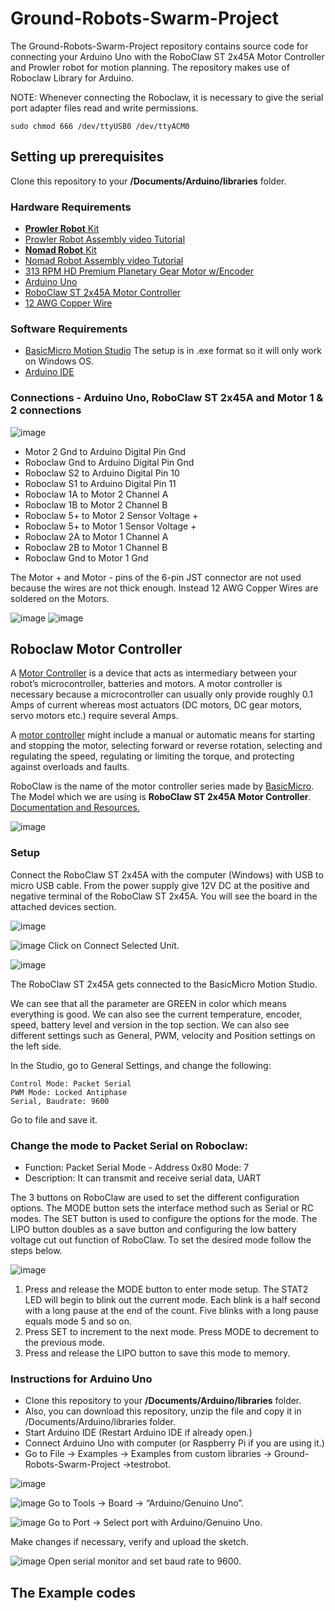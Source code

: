 # Ground-Robots-Swarm-Project
The Ground-Robots-Swarm-Project repository contains source code for connecting your Arduino Uno with the RoboClaw ST 2x45A Motor Controller and Prowler robot for motion planning. The repository makes use of Roboclaw Library for Arduino.

NOTE: Whenever connecting the Roboclaw, it is necessary to give the serial port adapter files read and write permissions.

`sudo chmod 666 /dev/ttyUSB0 /dev/ttyACM0`

## Setting up prerequisites
Clone this repository to your **/Documents/Arduino/libraries** folder.

### Hardware Requirements 
- [**Prowler Robot** Kit](https://www.servocity.com/prowler)
- [Prowler Robot Assembly video Tutorial](https://www.youtube.com/watch?v=k7ZXSDlREJM)
- [**Nomad Robot** Kit](https://www.servocity.com/nomad)
- [Nomad Robot Assembly video Tutorial](https://www.youtube.com/watch?v=FAPDkyeAek8)
- [313 RPM HD Premium Planetary Gear Motor w/Encoder](https://www.servocity.com/313-rpm-hd-premium-planetary-gear-motor-w-encoder)
- [Arduino Uno](https://store.arduino.cc/usa/arduino-uno-rev3)
- [RoboClaw ST 2x45A Motor Controller](http://www.basicmicro.com/RoboClaw-ST-2x45A-Motor-Controller_p_27.html)
- [12 AWG Copper Wire](https://www.amazon.com/gp/product/B01AQU3ST8)

### Software Requirements
- [BasicMicro Motion Studio](http://downloads.basicmicro.com/software/BMStudio/setup.exe) The setup is in .exe format so it will only work on Windows OS.
- [Arduino IDE](https://www.arduino.cc/en/main/software)

### Connections - Arduino Uno, RoboClaw ST 2x45A and Motor 1 & 2 connections
![image](https://user-images.githubusercontent.com/15716059/62593867-67f98b00-b8a6-11e9-9adc-798383b5d7e1.png)
- Motor 2 Gnd  		to  		Arduino Digital Pin Gnd
- Roboclaw Gnd  	to  		Arduino Digital Pin Gnd
- Roboclaw S2  		to  		Arduino Digital Pin 10
- Roboclaw S1  		to  		Arduino Digital Pin 11
- Roboclaw 1A  		to  		Motor 2 Channel A
- Roboclaw 1B  		to  		Motor 2 Channel B
- Roboclaw 5+  		to  		Motor 2 Sensor Voltage +
- Roboclaw 5+  		to  		Motor 1 Sensor Voltage +
- Roboclaw 2A  		to  		Motor 1 Channel A
- Roboclaw 2B  		to  		Motor 1 Channel B
- Roboclaw Gnd  	to  		Motor 1 Gnd

The Motor + and Motor - pins of the 6-pin JST connector are not used because the wires are not thick enough. 
Instead 12 AWG Copper Wires are soldered on the Motors.

![image](https://user-images.githubusercontent.com/15716059/62594138-69778300-b8a7-11e9-8752-95d427e8405d.png)
![image](https://user-images.githubusercontent.com/15716059/62594156-74caae80-b8a7-11e9-970b-f818676db11b.png)

## Roboclaw Motor Controller
A [Motor Controller](https://www.robotshop.com/community/tutorials/show/basics-what-is-a-motor-controller) is a device that acts as intermediary between your robot’s microcontroller, batteries and motors. A motor controller is necessary because a microcontroller can usually only provide roughly 0.1 Amps of current whereas most actuators (DC motors, DC gear motors, servo motors etc.) require several Amps.

A [motor controller](https://en.wikipedia.org/wiki/Motor_controller) might include a manual or automatic means for starting and stopping the motor, selecting forward or reverse rotation, selecting and regulating the speed, regulating or limiting the torque, and protecting against overloads and faults.

RoboClaw is the name of the motor controller series made by [BasicMicro](http://www.basicmicro.com/). The Model which we are using is **RoboClaw ST 2x45A Motor Controller**. [Documentation and Resources.](https://www.basicmicro.com/downloads)

![image](https://user-images.githubusercontent.com/15716059/62594818-f28fb980-b8a9-11e9-9197-c5db8776cc92.png)

### Setup
Connect the RoboClaw ST 2x45A with the computer (Windows) with USB to micro USB cable. From the power supply give 12V DC at the positive and negative terminal of the RoboClaw ST 2x45A. You will see the board in the attached devices section.

![image](https://user-images.githubusercontent.com/15716059/62594839-0cc99780-b8aa-11e9-8fb5-e19b41539b4b.png)

![image](https://user-images.githubusercontent.com/15716059/62594861-1eab3a80-b8aa-11e9-906b-fc244374243b.png) Click on Connect Selected Unit.

![image](https://user-images.githubusercontent.com/15716059/62594955-7f3a7780-b8aa-11e9-9066-814680bef03e.png) 

The RoboClaw ST 2x45A gets connected to the BasicMicro Motion Studio.

We can see that all the parameter are GREEN in color which means everything is good. We can also see the current temperature, encoder, speed, battery level and version in the top section.
We can also see different settings such as General, PWM, velocity and Position settings on the left side.

In the Studio, go to General Settings, and change the following:
```
Control Mode: Packet Serial
PWM Mode: Locked Antiphase
Serial, Baudrate: 9600
```
Go to file and save it.

### Change the mode to Packet Serial on Roboclaw:
- Function: Packet Serial     Mode - Address 0x80				Mode: 7
- Description: It can transmit and receive serial data, UART

The 3 buttons on RoboClaw are used to set the different configuration options. The MODE button sets the interface method such as Serial or RC modes. The SET button is used to configure the options for the mode. The LIPO button doubles as a save button and configuring the low battery voltage cut out function of RoboClaw. To set the desired mode follow the steps below. 

![image](https://user-images.githubusercontent.com/15716059/62595001-95e0ce80-b8aa-11e9-94c4-09566fadb32c.png)

1. Press and release the MODE button to enter mode setup. The STAT2 LED will begin to blink out the current mode. Each blink is a half second with a long pause at the end of the count. Five blinks with a long pause equals mode 5 and so on. 
2. Press SET to increment to the next mode. Press MODE to decrement to the previous mode. 
3. Press and release the LIPO button to save this mode to memory.

### Instructions for Arduino Uno
-	Clone this repository to your **/Documents/Arduino/libraries** folder. 
- Also, you can download this repository, unzip the file and copy it in /Documents/Arduino/libraries folder.
-	Start Arduino IDE (Restart Arduino IDE if already open.)
-	Connect Arduino Uno with computer (or Raspberry Pi if you are using it.)
-	Go to File -> Examples -> Examples from custom libraries -> Ground-Robots-Swarm-Project ->testrobot.

![image](https://user-images.githubusercontent.com/15716059/62595420-48fdf780-b8ac-11e9-95a3-4a82019519fd.png)

![image](https://user-images.githubusercontent.com/15716059/62595449-6fbc2e00-b8ac-11e9-8a52-4c8c75ed0af4.png)
 Go to Tools -> Board -> “Arduino/Genuino Uno”.

![image](https://user-images.githubusercontent.com/15716059/62595455-79de2c80-b8ac-11e9-9fd5-c7fb448c42e0.png) Go to Port -> Select port with Arduino/Genuino Uno.

Make changes if necessary, verify and upload the sketch.

![image](https://user-images.githubusercontent.com/15716059/62595505-94180a80-b8ac-11e9-9751-4e20e3ff3a70.png) Open serial monitor and set baud rate to 9600.

## The Example codes


